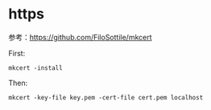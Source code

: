 # https

参考：https://github.com/FiloSottile/mkcert

First:
```
mkcert -install
```
Then:
```
mkcert -key-file key.pem -cert-file cert.pem localhost
```
